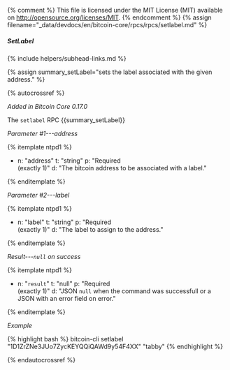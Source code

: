 {% comment %}
This file is licensed under the MIT License (MIT) available on
http://opensource.org/licenses/MIT.
{% endcomment %}
{% assign filename="_data/devdocs/en/bitcoin-core/rpcs/rpcs/setlabel.md" %}

##### SetLabel
{% include helpers/subhead-links.md %}

{% assign summary_setLabel="sets the label associated with the given address." %}

{% autocrossref %}

*Added in Bitcoin Core 0.17.0*

The `setlabel` RPC {{summary_setLabel}}

*Parameter #1---address*

{% itemplate ntpd1 %}
- n: "address"
  t: "string"
  p: "Required<br>(exactly 1)"
  d: "The bitcoin address to be associated with a label."

{% enditemplate %}

*Parameter #2---label*

{% itemplate ntpd1 %}
- n: "label"
  t: "string"
  p: "Required<br>(exactly 1)"
  d: "The label to assign to the address."

{% enditemplate %}

*Result---`null` on success*

{% itemplate ntpd1 %}
- n: "`result`"
  t: "null"
  p: "Required<br>(exactly 1)"
  d: "JSON `null` when the command was successfull or a JSON with an error field on error."

{% enditemplate %}

*Example*

{% highlight bash %}
bitcoin-cli setlabel "1D1ZrZNe3JUo7ZycKEYQQiQAWd9y54F4XX" "tabby"
{% endhighlight %}

{% endautocrossref %}
